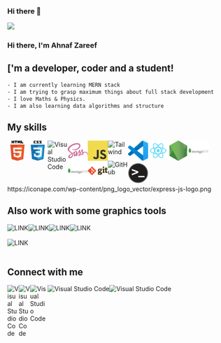 ### Hi there 👋

<!--
**ahnaf-official1/ahnaf-official1** is a ✨ _special_ ✨ repository because its `README.md` (this file) appears on your GitHub profile.

Here are some ideas to get you started:

- 🔭 I’m currently working on ...
- 🌱 I’m currently learning ...
- 👯 I’m looking to collaborate on ...
- 🤔 I’m looking for help with ...
- 💬 Ask me about ...
- 📫 How to reach me: ...
- 😄 Pronouns: ...
- ⚡ Fun fact: ...
-->
![](https://komarev.com/ghpvc/?username=ahnaf-official1&color=green)

### Hi there, I'm Ahnaf Zareef

## ['m a developer, coder and a student!
    - I am currently learning MERN stack
    - I am trying to grasp maximum things about full stack development
    - I love Maths & Physics.
    - I am also learning data algorithms and structure

## My skills


<img align="left" alt="HTML5" width="46px" src="https://raw.githubusercontent.com/github/explore/80688e429a7d4ef2fca1e82350fe8e3517d3494d/topics/html/html.png" />
<img align="left" alt="CSS3" width="46px" src="https://raw.githubusercontent.com/github/explore/80688e429a7d4ef2fca1e82350fe8e3517d3494d/topics/css/css.png" />
<img align="left" alt="Visual Studio Code" width="46px" src="https://i.imgur.com/7Lw2qzH.png" />
<img align="left" alt="Sass" width="46px" src="https://raw.githubusercontent.com/github/explore/80688e429a7d4ef2fca1e82350fe8e3517d3494d/topics/sass/sass.png" />
<img align="left" alt="JavaScript" width="46px" src="https://raw.githubusercontent.com/github/explore/80688e429a7d4ef2fca1e82350fe8e3517d3494d/topics/javascript/javascript.png" />
<img align="left" alt="Tailwind" width="46px" src="https://iconape.com/wp-content/png_logo_vector/tailwind-css-logo.png" />
<img align="left" alt="Visual Studio Code" width="46px" src="https://raw.githubusercontent.com/github/explore/80688e429a7d4ef2fca1e82350fe8e3517d3494d/topics/visual-studio-code/visual-studio-code.png" />
<img align="left" alt="React" width="46px" src="https://raw.githubusercontent.com/github/explore/80688e429a7d4ef2fca1e82350fe8e3517d3494d/topics/react/react.png" />
<img align="left" alt="Node.js" width="46px" src="https://raw.githubusercontent.com/github/explore/80688e429a7d4ef2fca1e82350fe8e3517d3494d/topics/nodejs/nodejs.png" />
<img align="left" alt="MongoDB" width="46px" src="https://raw.githubusercontent.com/github/explore/80688e429a7d4ef2fca1e82350fe8e3517d3494d/topics/mongodb/mongodb.png" />
<img align="left" alt="Express" width="46px" src="https://raw.githubusercontent.com/github/explore/80688e429a7d4ef2fca1e82350fe8e3517d3494d/topics/mongodb/mongodb.png" />
<img align="left" alt="Git" width="46px" src="https://raw.githubusercontent.com/github/explore/80688e429a7d4ef2fca1e82350fe8e3517d3494d/topics/git/git.png" />
<img align="left" alt="GitHub" width="46px" src="https://iconape.com/wp-content/png_logo_vector/express-js-logo.png" />
<br>
<br>
<br>
<img align="left" alt="Terminal" width="46px" src="https://raw.githubusercontent.com/github/explore/80688e429a7d4ef2fca1e82350fe8e3517d3494d/topics/terminal/terminal.png" />

<br>
<br>
</br>
https://iconape.com/wp-content/png_logo_vector/express-js-logo.png


## Also work with some graphics tools
<img align="left" alt="LINK" src="https://img.shields.io/badge/adobephotoshop-%2331A8FF.svg?style=for-the-badge&logo=adobephotoshop&logoColor=white" />
<img align="left" alt="LINK" src="https://img.shields.io/badge/Adobe%20Lightroom-31A8FF.svg?style=for-the-badge&logo=Adobe%20Lightroom&logoColor=white" />
<img align="left" alt="LINK" src="https://img.shields.io/badge/Adobe%20After%20Effects-9999FF.svg?style=for-the-badge&logo=Adobe%20After%20Effects&logoColor=white" />
<img align="left" alt="LINK" src="https://img.shields.io/badge/Adobe%20Premiere%20Pro-9999FF.svg?style=for-the-badge&logo=Adobe%20Premiere%20Pro&logoColor=white" />
<br>
<br>
<img align="left" margin-top="4px" alt="LINK" src="https://img.shields.io/badge/figma-%23F24E1E.svg?style=for-the-badge&logo=figma&logoColor=white" />

<br>
<br>


## Connect with me

[<img align="left" alt="Visual Studio Code" width="26px" src="http://i.imgur.com/tXSoThF.png" />][twitter]
[<img align="left" alt="Visual Studio Code" width="26px" src="http://i.imgur.com/P3YfQoD.png" />][facebook]
[<img align="left" alt="Visual Studio Code" width="40px" src="https://i.imgur.com/RIefvk9.png" />][linkdein]
[<img align="left" alt="Visual Studio Code" src="https://img.shields.io/badge/Gmail-D14836?style=for-the-badge&logo=gmail&logoColor=white" />][Gmail]
[<img align="left" alt="Visual Studio Code" src="https://img.shields.io/badge/github-%23121011.svg?style=for-the-badge&logo=github&logoColor=white" />][GitHub]
<br/>
<br>

[twitter]: https://twitter.com/AhnafZareef
[facebook]: https://www.facebook.com/ahnaf.zareef.6/
[Gmail]: mailto:"ahnafzareef2007@gmail.com"
[linkdein]: https://www.linkedin.com/in/ahnaf-zareef-201596216/
[GitHub]: http://www.github.com/ahnaf-official1

<!--  Grab your social icons from https://github.com/carlsednaoui/gitsocial -->
<!-- Special thanks to https://github.com/Ileriayo/ for the icons -->
